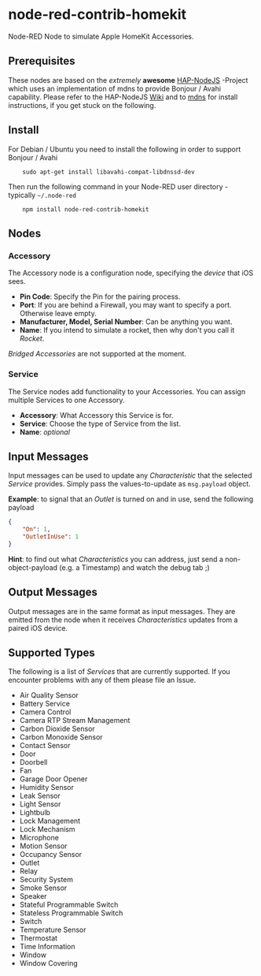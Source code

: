 node-red-contrib-homekit
========================

Node-RED Node to simulate Apple HomeKit Accessories.

## Prerequisites

These nodes are based on the *extremely* **awesome** [HAP-NodeJS](https://github.com/KhaosT/HAP-NodeJS) -Project which uses an implementation of mdns to provide Bonjour / Avahi capability.
Please refer to the HAP-NodeJS [Wiki](https://github.com/KhaosT/HAP-NodeJS/wiki) and to [mdns](https://www.npmjs.com/package/mdns) for install instructions, if you get stuck on the following.

## Install

For Debian / Ubuntu you need to install the following in order to support Bonjour / Avahi

        sudo apt-get install libavahi-compat-libdnssd-dev

Then run the following command in your Node-RED user directory - typically `~/.node-red`

        npm install node-red-contrib-homekit

## Nodes

### Accessory

The Accessory node is a configuration node, specifying the *device* that iOS sees. 

* **Pin Code**: Specify the Pin for the pairing process.
* **Port**: If you are behind a Firewall, you may want to specify a port. Otherwise leave empty.
* **Manufacturer, Model, Serial Number**: Can be anything you want.
* **Name**: If you intend to simulate a rocket, then why don't you call it *Rocket*.

*Bridged Accessories* are not supported at the moment.

### Service

The Service nodes add functionality to your Accessories. You can assign multiple Services to one Accessory. 

* **Accessory**: What Accessory this Service is for.
* **Service**: Choose the type of Service from the list.
* **Name**: *optional*

## Input Messages

Input messages can be used to update any *Characteristic* that the selected *Service* provides. Simply pass the values-to-update as `msg.payload` object. 

**Example**: to signal that an *Outlet* is turned on and in use, send the following payload

```json
{
    "On": 1,
    "OutletInUse": 1
}
```
**Hint**: to find out what *Characteristics* you can address, just send a non-object-payload (e.g. a Timestamp) and watch the debug tab ;)

## Output Messages

Output messages are in the same format as input messages. They are emitted from the node when it receives *Characteristics* updates from a paired iOS device.

## Supported Types

The following is a list of *Services* that are currently supported. If you encounter problems with any of them please file an Issue.

*   Air Quality Sensor
*   Battery Service
*   Camera Control
*   Camera RTP Stream Management
*   Carbon Dioxide Sensor
*   Carbon Monoxide Sensor
*   Contact Sensor
*   Door
*   Doorbell
*   Fan
*   Garage Door Opener
*   Humidity Sensor
*   Leak Sensor
*   Light Sensor
*   Lightbulb
*   Lock Management
*   Lock Mechanism
*   Microphone
*   Motion Sensor
*   Occupancy Sensor
*   Outlet
*   Relay
*   Security System
*   Smoke Sensor
*   Speaker
*   Stateful Programmable Switch
*   Stateless Programmable Switch
*   Switch
*   Temperature Sensor
*   Thermostat
*   Time Information
*   Window
*   Window Covering